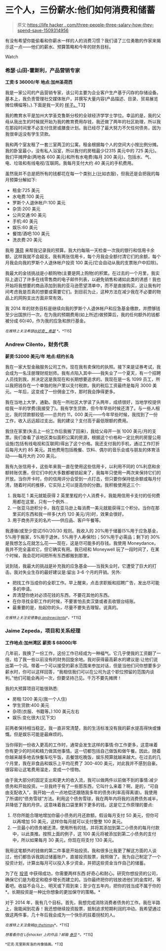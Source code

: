 # 三个人，三份薪水:他们如何消费和储蓄

> 原文:[https://life hacker . com/three-people-three-salary-how-they-spend-save-1509314956](https://lifehacker.com/three-people-three-salaries-how-they-spend-and-save-1509314956)

有没有希望你能偷看和你薪水一样的人的消费习惯？我们请了三位勇敢的作家来揭示这一点——他们的薪水、预算策略和今年的财务目标。

Watch

### 希瑟·山田-霍斯利，产品营销专家

**工资:$ 36000/年**
**地点:加州圣荷西**

我是一家公司的产品营销专家，该公司主要为企业客户生产基于闪存的存储设备。基本上，我负责管理社交媒体账户，并撰写大量内容(产品描述、目录、贸易展览摊位横幅等)。).下面是我一天的 [样子。](https://medium.com/a-day-in-the-life-of/9a819886328c)T3】

我的教育水平是加州大学圣克鲁斯分校的全球经济学学士学位。幸运的是，我的父母从我出生的时候就开始为我的教育费用存钱，我还做了两年的社区助理，所以我在那段时间里不必支付住房或膳食计划。我已经尽了最大努力不欠任何债务，因为我很幸运没有学生贷款。

我和两个室友租了一套三室两卫的公寓。租金根据每个人的空间大小按比例分摊。我的卧室最小，没有私人浴室，所以我付的房租最少(2315 美元中的 725 美元)。我们平摊押金(两地各 600 美元)和所有水电费(每月 200 美元)，包括水、气、电、垃圾和有线电视/互联网。我每月支付大约 40 美元的手机费用。

虽然我并不总是把所有的钱都花在每一个类别上(比如衣服)，但我还是会把我的每月预算分解如下:

*   租金:725 美元
*   水电费:100 美元
*   罗斯个人退休帐户:100 美元
*   杂货:200 美元
*   公共交通:90 美元
*   手机:40 美元
*   娱乐:60 美元
*   餐馆/酒吧:100 美元
*   洗衣费:20 美元

我用 [薄荷](https://lifehacker.com/how-to-create-and-stick-to-a-realistic-budget-with-mi-5725282) 来帮我记录我的预算。我大约每隔一天检查一次我的银行和信用卡余额，这样我就不会超支。我有两张信用卡，每个月我会全额付清它们的余额，每个月我会向我的罗斯个人退休帐户投资 100 美元(它会自动从我的支票账户中扣除)。

我最大的金钱挑战是小额购物(主要是网上购物)的积累。在过去的一个月里，我实际上退订了许多在线零售商的电子邮件列表，以避免销售和诸如此类的诱惑！我也开始将我想要的商品添加到我的亚马逊愿望清单中，而不是直接购买，这让我有时间考虑我是否真的想要或需要它们。到目前为止，这种方法在减少我在不必要的物品上的网购支出方面非常有效。

我 2014 年的财务目标是继续向我的罗斯个人退休帐户和应急基金缴款，并攒够钱至少出国旅行一次。在为我的预期费用(如上所述)做预算后，我的任何额外的钱都被分成 60/40，作为我的应急和旅行基金。

<small>*在推特上关注希瑟*</small>[<small>*@好奇 _ 希瑟*</small>](http://twitter.com/curious_heather) <small>*。*T15】</small>

### Andrew Cilento，财务代表

**薪资:52000 美元/年**
**地点:纽约长岛**

我在一家大型金融服务公司工作。现在我有卖保险的执照。接下来是证券考试，我会成为一名注册理财规划师。我有点陷入其中——我失业了一个夏天，有一个招聘人员找到我，并决定这是我现在和长期想要追求的。我现在是一名 1099 员工，所以我把钱存在一个单独的账户里以支付税款。我的税后工资最终是每月 3000 美元。一年后，这变成了一份佣金工作，那时我会挣得更多。

我在当地上大学，通勤。我在一所社区大学读了头两年，成绩很好，当地学校提供给我一半的学费(我接受了)。我有学生贷款，但今年早些时候还清了。与一些人相比，我的贷款额较低——总共约 11，000 美元——今年早些时候，我找到了一份工作，收入远远超过支出。我的建议？支付高于最低限额的费用。

我住在家里(失去上一份工作后我搬了回来)，我给父母开一张 1000 美元/月的支票。我们查看了该地区类似面积公寓的房源，根据这个价格和一定比例的房屋公用设施(包括有线电视和互联网)得出了这个价格。我还支付我的手机，通过工作打折后每月大约 85 美元。其他费用包括晚餐、饮料、偶尔的音乐会或与朋友的体育活动——每月大约 200 美元。

我有九张信用卡，这些年来我一直在使用这些信用卡，以利用不同的 0%利息和余额转账优惠，但它们中的大多数都被锁起来了，我每年只使用一两次来保持它们的开放。当你开卡时，你的信用评分会受到一点打击，但只要你保持低余额或每月付清，随着时间的推移，它实际上可以提高你的分数。我积极使用这三个:

1.  我每花 1 美元就能获得 2 英里里程的个人消费卡。我能用信用卡支付的任何费用都在这里，只有一个例外...
2.  一张亚马逊积分卡，我在亚马逊上每消费一美元就能获得三个积分。当你在那里买的东西和我一样多(大约 120 美元/月)时，效果会很好。
3.  用于商务开支的名片——供应品、客户午餐等。

我遵循(或至少尝试)50/20/30 规则。我收入的 20%用于储蓄(5%用于应急基金，5%用于搬家，5%用于退休，5%用于人寿保险)；50%用于必需品；剩下的 30%是我想怎么花就怎么花——现在，这是尽可能多的存钱。我使用 Moneydance，我并不完全喜欢它，但它确实有用。我已经和 Moneywell 玩了一段时间了，在某个时候，我会花时间把所有东西都搬到那里。

说到钱，我最大的挑战是补充我的应急基金——当我失业时，它遭受了巨大的打击。我对失业生存的最好建议是:留出 3-6 个月的开销。另外:

*   把找工作当成你的全职工作。早上醒来，点击求职板和招聘广告，发出尽可能多的申请。
*   弄清楚你绝对必须花钱的东西，不要花其他的东西。
*   在你寻找全职工作的时候，不要害怕去卖汉堡或者去收银台结账。
*   最重要的是，抬起你的头，尽量不要失去理智。说真的。

<small>*在推特上关注安德鲁*</small>[<small>*@ andrewcilento*</small>](http://twitter.com/andrewcilento)<small>*。*T15】</small>

### Jaime Zepeda，项目和关系经理

**工作地点:加州湾区**
**薪资:$ 68000/年**

几年前，我换了一份工作，这份工作已经成为一种福气。它几乎使我的工资翻了一倍，给了我一些以前没有的财务回旋余地。我对获得最高薪水的建议是:让他们说出第一个词。带着一个可以接受的薪水范围来参加对话，但是当他们问你想要多少薪水时，你可以这样回答，“我相信我们可以在公司为这个职位预留的范围内谈判。”他们可能会再问一次，但要坚持己见。千万不要先摊牌！

我的大预算项目可能很熟悉:

*   房租:1200 美元(我一个人住)
*   学生贷款:400 美元
*   杂项(衣服、书籍等。):100 美元左右
*   娱乐:变化很大(见下文)

前两者保持相当稳定。我一直非常清楚，我的生活标准没有我的薪水提高得快或慷慨。但是娱乐可能是最麻烦的。

当你得到一份收入更高的工作时，通常会发生这样的事情:你工作更多，这意味着你有更少的时间和精力做其他事情。这一切都包括自己做饭和做午餐。因此，随着你越来越多地去快餐车吃午饭，去餐馆吃晚饭，娱乐预算就越来越大。在过去的几个月里，我在非食品和娱乐上平均花费了 300-400 美元，对此我并不感到自豪。很容易让这笔费用溜走，变成一个怪物。

由于我大部分的固定支出和更大的收入流，我可以做两件以前做不到的事情:减少债务和开始投资。一旦我终于有了一些那东西，它叫什么来着？啊，是的，“可自由支配收入”，我开始一点一点地偿还跟随我多年的债务(利率高得离谱)。我使用了所谓的“债务雪球”方法。利用这个债务雪球，我在两年内将我的消费债务减半，并降低了我的月供，这意味着我口袋里剩下更多的钱。这是它工作原理的要点:

1.  尽你所能合理地增加你最小债务的月还款额。假设每月支付 50 美元，但你可以再增加 50 美元，这样你每月就可以支付整整 100 美元。
2.  一旦最小的债务被还清，使用所有的钱，并将其添加到第二小债务的每月付款中，以此类推。按照上面的例子，这 100 美元将被添加到第二小债务的支付中，所以如果每月 30 美元，你现在将支付 130 美元。

我用这笔额外的钱做的第二件事是开始投资。我和很多比我更了解这方面的人谈过，他们都告诉我跳过储蓄账户，直接投资股票，我照做了。我为自己制定了一个投资计划，计算出每月可以投入多少资金，并把这些资金当作自己的储蓄。

为了在 [投资](https://lifehacker.com/how-can-i-get-started-investing-in-the-stock-market-1376782232) 中获得成功，你需要两样东西:好奇心和耐心。研究你想投资的公司，确保它们是为稳定和稳步增长而建立的。当你最终把你的钱放进他们的金库时，等着吧。收益不会马上、明天或下周到来；至少在五年内，把你的钱当成不属于你的*。长期投资是一种比你想象的更加保守的策略。*

对于 2014 年，我有几个目标。首先，我想完成消除消费者债务的工作。我在半路上，我能闻到花香！我还想继续投资股票，抵制追求短期利润的冲动。我希望通过做这两件事，几十年后我会成为一个快乐的拄着拐杖的人。

<small>*在推特上关注詹姆*</small>[<small>*@ thehimay*</small>](https://twitter.com/thehimay)<small>*。*T15】</small>

<small>*想看看你在 Lifehacker 上的作品？邮箱*</small> [<small>*泰莎*</small>](mailto:tessa@lifehacker.com) <small>*。*T15】</small>

<small>*尼克·克里斯库洛的肖像插画。*T3】</small>